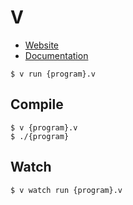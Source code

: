 # V

- [Website](https://vlang.io/)
- [Documentation](https://github.com/vlang/v/blob/master/doc/docs.md)

```
$ v run {program}.v
```

## Compile

```
$ v {program}.v
$ ./{program}
```

## Watch

```
$ v watch run {program}.v
```
